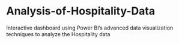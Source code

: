 # Analysis-of-Hospitality-Data
Interactive dashboard using Power BI’s advanced data visualization techniques to analyze the Hospitality data
